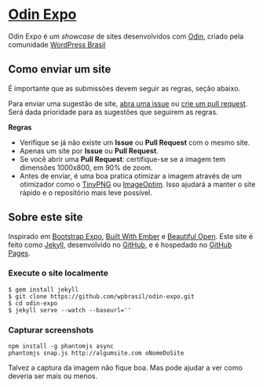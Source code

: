 # [Odin Expo](https://wpbrasil.github.io/odin-expo/)

Odin Expo é um *showcase* de sites desenvolvidos com [Odin](https://github.com/wpbrasil/odin), criado pela comunidade [WordPress Brasil](https://github.com/wpbrasil)

## Como enviar um site

É importante que as submissões devem seguir as regras, seção abaixo.

Para enviar uma sugestão de site, [abra uma issue](https://github.com/wpbrasil/odin-expo//issues/new) ou [crie um pull request](https://github.com/wpbrasil/odin-expo//pulls/new). Será dada prioridade para as sugestões que seguirem as regras. 

**Regras**

- Verifique se já não existe um **Issue** ou **Pull Request** com o mesmo site.
- Apenas um site por **Issue** ou **Pull Request**.
- Se você abrir uma **Pull Request**: certifique-se se a imagem tem dimensões 1000x800, em 90% de zoom.
- Antes de enviar, é uma boa pratica otimizar a imagem através de um otimizador como o [TinyPNG](https://tinypng.com/) ou [ImageOptim](https://imageoptim.com/). Isso ajudará a manter o site rápido e o repositório mais leve possível.

## Sobre este site
Inspirado em [Bootstrap Expo](http://expo.getbootstrap.com/), [Built With Ember](http://builtwithember.io/) e [Beautiful Open](http://beautifulopen.com/).
Este site é feito como [Jekyll](http://jekyllrb.com), desenvolvido no [GitHub](https://github.com/wpbrasil/odin-expo), e é hospedado no [GitHub Pages](https://pages.github.com).

### Execute o site localmente
```
$ gem install jekyll
$ git clone https://github.com/wpbrasil/odin-expo.git
$ cd odin-expo
$ jekyll serve --watch --baseurl=''
```

### Capturar screenshots
```
npm install -g phantomjs async
phantomjs snap.js http://algumsite.com oNomeDoSite
```

Talvez a captura da imagem não fique boa. Mas pode ajudar a ver como deveria ser mais ou menos.